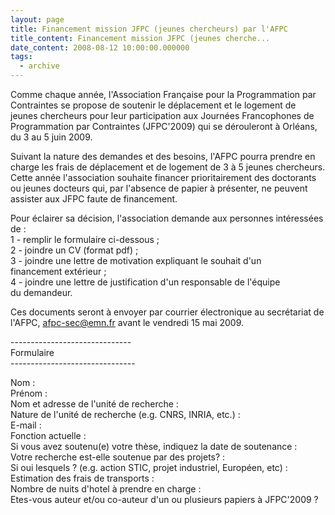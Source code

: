 ```yaml
---
layout: page
title: Financement mission JFPC (jeunes chercheurs) par l'AFPC
title_content: Financement mission JFPC (jeunes cherche...
date_content: 2008-08-12 10:00:00.000000
tags:
  - archive
---
```

Comme chaque année, l'Association Française pour la Programmation par
Contraintes se propose de soutenir le déplacement et le logement de jeunes
chercheurs pour leur participation aux Journées Francophones de Programmation
par Contraintes (JFPC'2009) qui se dérouleront à Orléans, du 3 au 5 juin 2009.



Suivant la nature des demandes et des besoins, l'AFPC pourra prendre en charge
les frais de déplacement et de logement de 3 à 5 jeunes chercheurs. Cette
année l'association souhaite financer prioritairement des doctorants ou jeunes
docteurs qui, par l'absence de papier à présenter, ne peuvent assister aux
JFPC faute de financement.  
  
Pour éclairer sa décision, l'association demande aux personnes intéressées de
:  
1 - remplir le formulaire ci-dessous ;  
2 - joindre un CV (format pdf) ;  
3 - joindre une lettre de motivation expliquant le souhait d'un  
financement extérieur ;  
4 - joindre une lettre de justification d'un responsable de l'équipe  
du demandeur.  
  
Ces documents seront à envoyer par courrier électronique au secrétariat de
l'AFPC, afpc-sec@emn.fr avant le vendredi 15 mai 2009.  
  
\------------------------------  
Formulaire  
\-------------------------------  
  
Nom :  
Prénom :  
Nom et adresse de l'unité de recherche :  
Nature de l'unité de recherche (e.g. CNRS, INRIA, etc.) :  
E-mail :  
Fonction actuelle :  
Si vous avez soutenu(e) votre thèse, indiquez la date de soutenance :  
Votre recherche est-elle soutenue par des projets? :  
Si oui lesquels ? (e.g. action STIC, projet industriel, Européen, etc) :  
Estimation des frais de transports :  
Nombre de nuits d'hotel à prendre en charge :  
Etes-vous auteur et/ou co-auteur d'un ou plusieurs papiers à JFPC'2009 ?

